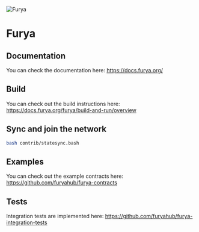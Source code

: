 ![Furya](https://github.com/furyahub/furya-docs/blob/1db1e92098c915ae8ad4defc0bd30ef549175201/static/img/furya_wide_logo.png)
# Furya

## Documentation

You can check the documentation here: https://docs.furya.org/

## Build

You can check out the build instructions here: https://docs.furya.org/furya/build-and-run/overview

## Sync and join the network

```bash
bash contrib/statesync.bash
```

## Examples

You can check out the example contracts here: https://github.com/furyahub/furya-contracts

## Tests

Integration tests are implemented here: https://github.com/furyahub/furya-integration-tests

